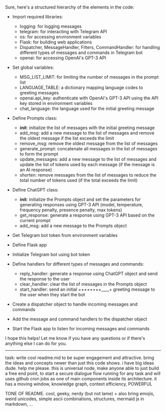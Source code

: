Sure, here's a structured hierarchy of the elements in the code:

- Import required libraries:
    - logging: for logging messages
    - telegram: for interacting with Telegram API
    - os: for accessing environment variables
    - Flask: for building web applications
    - Dispatcher, MessageHandler, Filters, CommandHandler: for handling different types of messages and commands in Telegram bot
    - openai: for accessing OpenAI's GPT-3 API
    
- Set global variables:
    - MSG_LIST_LIMIT: for limiting the number of messages in the prompt list
    - LANGUAGE_TABLE: a dictionary mapping language codes to greeting messages
    - openai.api_key: authenticate with OpenAI's GPT-3 API using the API key stored in environment variables
    - chat_language: the language used for the initial greeting message
    
- Define Prompts class:
    - __init__: initialize the list of messages with the initial greeting message
    - add_msg: add a new message to the list of messages and remove the oldest message if the list exceeds the limit
    - remove_msg: remove the oldest message from the list of messages
   - generate_prompt: concatenate all messages in the list of messages to form the prompt
    - update_messages: add a new message to the list of messages and update the list of tokens used by each message (if the message is an AI response)
    - shorten: remove messages from the list of messages to reduce the total number of tokens used (if the total exceeds the limit)

- Define ChatGPT class:
    - __init__: initialize the Prompts object and set the parameters for generating responses using GPT-3 API (model, temperature, frequency penalty, presence penalty, max tokens)
    - get_response: generate a response using GPT-3 API based on the current prompt
    - add_msg: add a new message to the Prompts object

- Get Telegram bot token from environment variables

- Define Flask app

- Initialize Telegram bot using bot token

- Define handlers for different types of messages and commands:
    - reply_handler: generate a response using ChatGPT object and send the response to the user
    - clear_handler: clear the list of messages in the Prompts object
    - start_handler: send an initial
+____+_+_+_+_+_+_+____+
greeting message to the user when they start the bot

- Create a dispatcher object to handle incoming messages and commands

- Add the message and command handlers to the dispatcher object

- Start the Flask app to listen for incoming messages and commands

I hope this helps! Let me know if you have any questions or if there's anything else I can do for you.

_____________________
task: write cool readme.md to be super engagement and attractive. bring the ideas and concepts newer than just this code shows. i have big ideas dude. help me please. this is universal node, make anyone able to just build a free end point, to start a secure dialogue flow running for any task and will uses github cron jobs as  one of main components inside its architecture. it has a moving window, knowledge graph, context efficiency, POWERFUL


TONE OF README. cool, geeky, nerdy (but not lame) + also bring emojis, weird unicodes, simple ascii combinations, structures, mermaid js in markdown, ...